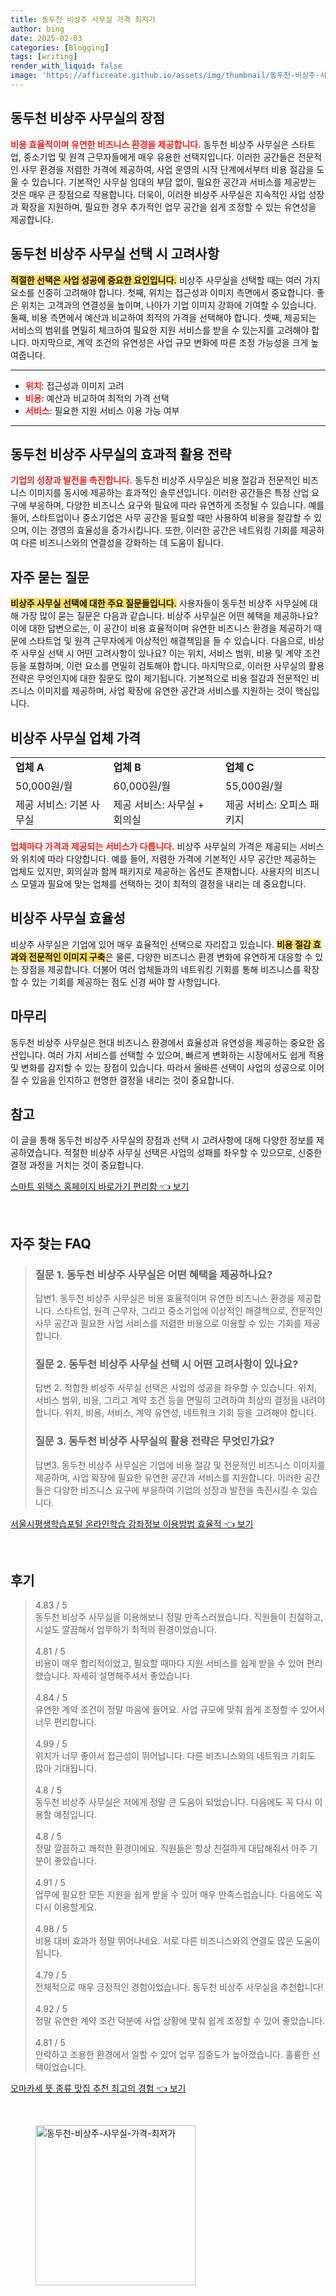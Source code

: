 ```yaml
---
title: 동두천 비상주 사무실 가격 최저가
author: bing
date: 2025-02-03
categories: [Blogging]
tags: [writing]
render_with_liquid: false
image: 'https://afficreate.github.io/assets/img/thumbnail/동두천-비상주-사무실-가격-최저가.webp'
---
```



<h2 id='동두천_비상주_사무실의_장점'>동두천 비상주 사무실의 장점</h2>

<p><b><span style="color: #ee2323;">비용 효율적이며 유연한 비즈니스 환경을 제공합니다.</span></b> 동두천 비상주 사무실은 스타트업, 중소기업 및 원격 근무자들에게 매우 유용한 선택지입니다. 이러한 공간들은 전문적인 사무 환경을 저렴한 가격에 제공하여, 사업 운영의 시작 단계에서부터 비용 절감을 도울 수 있습니다. 기본적인 사무실 임대의 부담 없이, 필요한 공간과 서비스를 제공받는 것은 매우 큰 장점으로 작용합니다. 더욱이, 이러한 비상주 사무실은 지속적인 사업 성장과 확장을 지원하며, 필요한 경우 추가적인 업무 공간을 쉽게 조정할 수 있는 유연성을 제공합니다.</p>

<h2 id='동두천_비상주_사무실_선택_시_고려사항'>동두천 비상주 사무실 선택 시 고려사항</h2>

<p><b><span style="background-color: #ffe066;">적절한 선택은 사업 성공에 중요한 요인입니다.</span></b> 비상주 사무실을 선택할 때는 여러 가지 요소를 신중히 고려해야 합니다. 첫째, 위치는 접근성과 이미지 측면에서 중요합니다. 좋은 위치는 고객과의 연결성을 높이며, 나아가 기업 이미지 강화에 기여할 수 있습니다. 둘째, 비용 측면에서 예산과 비교하여 최적의 가격을 선택해야 합니다. 셋째, 제공되는 서비스의 범위를 면밀히 체크하여 필요한 지원 서비스를 받을 수 있는지를 고려해야 합니다. 마지막으로, 계약 조건의 유연성은 사업 규모 변화에 따른 조정 가능성을 크게 높여줍니다.</p>

<hr />

<ul>
    <li><b><span style="color: #ee2323;">위치</span></b>: 접근성과 이미지 고려</li>
    <li><b><span style="color: #ee2323;">비용</span></b>: 예산과 비교하여 최적의 가격 선택</li>
    <li><b><span style="color: #ee2323;">서비스</span></b>: 필요한 지원 서비스 이용 가능 여부</li>
</ul>

<hr />

<h2 id='동두천_비상주_사무실의_효과적_활용_전략'>동두천 비상주 사무실의 효과적 활용 전략</h2>

<p><b><span style="color: #ee2323;">기업의 성장과 발전을 촉진합니다.</span></b> 동두천 비상주 사무실은 비용 절감과 전문적인 비즈니스 이미지를 동시에 제공하는 효과적인 솔루션입니다. 이러한 공간들은 특정 산업 요구에 부응하며, 다양한 비즈니스 요구와 필요에 따라 유연하게 조정될 수 있습니다. 예를 들어, 스타트업이나 중소기업은 사무 공간을 필요할 때만 사용하여 비용을 절감할 수 있으며, 이는 경영의 효율성을 증가시킵니다. 또한, 이러한 공간은 네트워킹 기회를 제공하여 다른 비즈니스와의 연결성을 강화하는 데 도움이 됩니다.</p>

<h2 id='자주_묻는_질문'>자주 묻는 질문</h2>

<p><b><span style="background-color: #ffe066;">비상주 사무실 선택에 대한 주요 질문들입니다.</span></b> 사용자들이 동두천 비상주 사무실에 대해 가장 많이 묻는 질문은 다음과 같습니다. 비상주 사무실은 어떤 혜택을 제공하나요? 이에 대한 답변으로는, 이 공간이 비용 효율적이며 유연한 비즈니스 환경을 제공하기 때문에 스타트업 및 원격 근무자에게 이상적인 해결책임을 들 수 있습니다. 다음으로, 비상주 사무실 선택 시 어떤 고려사항이 있나요? 이는 위치, 서비스 범위, 비용 및 계약 조건 등을 포함하며, 이런 요소를 면밀히 검토해야 합니다. 마지막으로, 이러한 사무실의 활용 전략은 무엇인지에 대한 질문도 많이 제기됩니다. 기본적으로 비용 절감과 전문적인 비즈니스 이미지를 제공하며, 사업 확장에 유연한 공간과 서비스를 지원하는 것이 핵심입니다.</p>

<h2 id='비상주_사무실_업체_가격'>비상주 사무실 업체 가격</h2>

<table>
    <tr>
        <td><b>업체 A</b></td>
        <td><b>업체 B</b></td>
        <td><b>업체 C</b></td>
    </tr>
    <tr>
        <td>50,000원/월</td>
        <td>60,000원/월</td>
        <td>55,000원/월</td>
    </tr>
    <tr>
        <td>제공 서비스: 기본 사무실</td>
        <td>제공 서비스: 사무실 + 회의실</td>
        <td>제공 서비스: 오피스 패키지</td>
    </tr>
</table>

<p><b><span style="color: #ee2323;">업체마다 가격과 제공되는 서비스가 다릅니다.</span></b> 비상주 사무실의 가격은 제공되는 서비스와 위치에 따라 다양합니다. 예를 들어, 저렴한 가격에 기본적인 사무 공간만 제공하는 업체도 있지만, 회의실과 함께 패키지로 제공하는 옵션도 존재합니다. 사용자의 비즈니스 모델과 필요에 맞는 업체를 선택하는 것이 최적의 결정을 내리는 데 중요합니다.</p>

<h2 id='비상주_사무실_효율성'>비상주 사무실 효율성</h2>

<p>비상주 사무실은 기업에 있어 매우 효율적인 선택으로 자리잡고 있습니다. <b><span style="background-color: #ffe066;">비용 절감 효과와 전문적인 이미지 구축</span></b>은 물론, 다양한 비즈니스 환경 변화에 유연하게 대응할 수 있는 장점을 제공합니다. 더불어 여러 업체들과의 네트워킹 기회를 통해 비즈니스를 확장할 수 있는 기회를 제공하는 점도 신경 써야 할 사항입니다.</p>

<h2 id='마무리'>마무리</h2>

<p>동두천 비상주 사무실은 현대 비즈니스 환경에서 효율성과 유연성을 제공하는 중요한 옵션입니다. 여러 가지 서비스를 선택할 수 있으며, 빠르게 변화하는 시장에서도 쉽게 적용 및 변화를 감지할 수 있는 장점이 있습니다. 따라서 올바른 선택이 사업의 성공으로 이어질 수 있음을 인지하고 현명한 결정을 내리는 것이 중요합니다.</p>

<h2 id='참고'>참고</h2>

<p>이 글을 통해 동두천 비상주 사무실의 장점과 선택 시 고려사항에 대해 다양한 정보를 제공하였습니다. 적절한 비상주 사무실 선택은 사업의 성패를 좌우할 수 있으므로, 신중한 결정 과정을 거치는 것이 중요합니다.</p>


<p><a class="click-button" title="스마트 위택스 홈페이지 바로가기 편리함" href="https://afficreate.github.io/posts/%EC%8A%A4%EB%A7%88%ED%8A%B8-%EC%9C%84%ED%83%9D%EC%8A%A4-%ED%99%88%ED%8E%98%EC%9D%B4%EC%A7%80-%EB%B0%94%EB%A1%9C%EA%B0%80%EA%B8%B0-%ED%8E%B8%EB%A6%AC%ED%95%A8/" rel="dofollow">스마트 위택스 홈페이지 바로가기 편리함 👈 보기</a></p><br>
<h2 id='자주_찾는_FAQ'>자주 찾는 FAQ</h2>
<div itemscope="" itemtype="https://schema.org/FAQPage">
<blockquote>
<div itemscope="" itemprop="mainEntity" itemtype="https://schema.org/Question">
<h3 itemprop="name">질문 1. 동두천 비상주 사무실은 어떤 혜택을 제공하나요?</h3>
<div itemscope="" itemprop="acceptedAnswer" itemtype="https://schema.org/Answer">
<span itemprop="text">
<p>답변1. 동두천 비상주 사무실은 비용 효율적이며 유연한 비즈니스 환경을 제공합니다. 스타트업, 원격 근무자, 그리고 중소기업에 이상적인 해결책으로, 전문적인 사무 공간과 필요한 사업 서비스를 저렴한 비용으로 이용할 수 있는 기회를 제공합니다.</p>
</span>
</div>
</div>
<div itemscope="" itemprop="mainEntity" itemtype="https://schema.org/Question">
<h3 itemprop="name">질문 2. 동두천 비상주 사무실 선택 시 어떤 고려사항이 있나요?</h3>
<div itemscope="" itemprop="acceptedAnswer" itemtype="https://schema.org/Answer">
<span itemprop="text">
<p>답변 2. 적합한 비상주 사무실 선택은 사업의 성공을 좌우할 수 있습니다. 위치, 서비스 범위, 비용, 그리고 계약 조건 등을 면밀히 고려하여 최상의 결정을 내려야 합니다. 위치, 비용, 서비스, 계약 유연성, 네트워크 기회 등을 고려해야 합니다.</p>
</span>
</div>
</div>
<div itemscope="" itemprop="mainEntity" itemtype="https://schema.org/Question">
<h3 itemprop="name">질문 3. 동두천 비상주 사무실의 활용 전략은 무엇인가요?</h3>
<div itemscope="" itemprop="acceptedAnswer" itemtype="https://schema.org/Answer">
<span itemprop="text">
<p>답변3. 동두천 비상주 사무실은 기업에 비용 절감 및 전문적인 비즈니스 이미지를 제공하며, 사업 확장에 필요한 유연한 공간과 서비스를 지원합니다. 이러한 공간들은 다양한 비즈니스 요구에 부응하여 기업의 성장과 발전을 촉진시킬 수 있습니다.</p>
</span>
</div>
</div>
</blockquote>
</div>
<p><a class="click-button" title="서울시평생학습포털 온라인학습 강좌정보 이용방법 효율적" href="https://afficreate.github.io/posts/%EC%84%9C%EC%9A%B8%EC%8B%9C%ED%8F%89%EC%83%9D%ED%95%99%EC%8A%B5%ED%8F%AC%ED%84%B8-%EC%98%A8%EB%9D%BC%EC%9D%B8%ED%95%99%EC%8A%B5-%EA%B0%95%EC%A2%8C%EC%A0%95%EB%B3%B4-%EC%9D%B4%EC%9A%A9%EB%B0%A9%EB%B2%95-%ED%9A%A8%EC%9C%A8%EC%A0%81/" rel="dofollow">서울시평생학습포털 온라인학습 강좌정보 이용방법 효율적 👈 보기</a></p><br>
<h2 id='후기'>후기</h2>
<div itemscope itemtype="https://schema.org/Product">
  <blockquote>
  <div itemprop="review" itemscope itemtype="https://schema.org/Review">
      <div itemprop="reviewRating" itemscope itemtype="https://schema.org/Rating"> <span itemprop="ratingValue">4.83</span> / <span itemprop="bestRating">5</span> </div>
      <span itemprop="reviewBody">동두천 비상주 사무실을 이용해보니 정말 만족스러웠습니다. 직원들이 친절하고, 시설도 깔끔해서 업무하기 최적의 환경이었습니다.</span>
  </div>
  <br>
  <div itemprop="review" itemscope itemtype="https://schema.org/Review">
      <div itemprop="reviewRating" itemscope itemtype="https://schema.org/Rating"> <span itemprop="ratingValue">4.81</span> / <span itemprop="bestRating">5</span> </div>
      <span itemprop="reviewBody">비용이 매우 합리적이었고, 필요할 때마다 지원 서비스를 쉽게 받을 수 있어 편리했습니다. 자세히 설명해주셔서 좋았습니다.</span>
  </div>
  <br>
  <div itemprop="review" itemscope itemtype="https://schema.org/Review">
      <div itemprop="reviewRating" itemscope itemtype="https://schema.org/Rating"> <span itemprop="ratingValue">4.84</span> / <span itemprop="bestRating">5</span> </div>
      <span itemprop="reviewBody">유연한 계약 조건이 정말 마음에 들어요. 사업 규모에 맞춰 쉽게 조정할 수 있어서 너무 편리합니다.</span>
  </div>
  <br>
  <div itemprop="review" itemscope itemtype="https://schema.org/Review">
      <div itemprop="reviewRating" itemscope itemtype="https://schema.org/Rating"> <span itemprop="ratingValue">4.99</span> / <span itemprop="bestRating">5</span> </div>
      <span itemprop="reviewBody">위치가 너무 좋아서 접근성이 뛰어납니다. 다른 비즈니스와의 네트워크 기회도 많아 기대됩니다.</span>
  </div>
  <br>
  <div itemprop="review" itemscope itemtype="https://schema.org/Review">
      <div itemprop="reviewRating" itemscope itemtype="https://schema.org/Rating"> <span itemprop="ratingValue">4.8</span> / <span itemprop="bestRating">5</span> </div>
      <span itemprop="reviewBody">동두천 비상주 사무실은 저에게 정말 큰 도움이 되었습니다. 다음에도 꼭 다시 이용할 예정입니다.</span>
  </div>
  <br>
  <div itemprop="review" itemscope itemtype="https://schema.org/Review">
      <div itemprop="reviewRating" itemscope itemtype="https://schema.org/Rating"> <span itemprop="ratingValue">4.8</span> / <span itemprop="bestRating">5</span> </div>
      <span itemprop="reviewBody">정말 깔끔하고 쾌적한 환경이에요. 직원들은 항상 친절하게 대답해줘서 아주 기분이 좋았습니다.</span>
  </div>
  <br>
  <div itemprop="review" itemscope itemtype="https://schema.org/Review">
      <div itemprop="reviewRating" itemscope itemtype="https://schema.org/Rating"> <span itemprop="ratingValue">4.91</span> / <span itemprop="bestRating">5</span> </div>
      <span itemprop="reviewBody">업무에 필요한 모든 지원을 쉽게 받을 수 있어 매우 만족스럽습니다. 다음에도 꼭 다시 이용할게요.</span>
  </div>
  <br>
  <div itemprop="review" itemscope itemtype="https://schema.org/Review">
      <div itemprop="reviewRating" itemscope itemtype="https://schema.org/Rating"> <span itemprop="ratingValue">4.98</span> / <span itemprop="bestRating">5</span> </div>
      <span itemprop="reviewBody">비용 대비 효과가 정말 뛰어나네요. 서로 다른 비즈니스와의 연결도 많은 도움이 됩니다.</span>
  </div>
  <br>
  <div itemprop="review" itemscope itemtype="https://schema.org/Review">
      <div itemprop="reviewRating" itemscope itemtype="https://schema.org/Rating"> <span itemprop="ratingValue">4.79</span> / <span itemprop="bestRating">5</span> </div>
      <span itemprop="reviewBody">전체적으로 매우 긍정적인 경험이었습니다. 동두천 비상주 사무실을 추천합니다!</span>
  </div>
  <br>
  <div itemprop="review" itemscope itemtype="https://schema.org/Review">
      <div itemprop="reviewRating" itemscope itemtype="https://schema.org/Rating"> <span itemprop="ratingValue">4.92</span> / <span itemprop="bestRating">5</span> </div>
      <span itemprop="reviewBody">정말 유연한 계약 조건 덕분에 사업 상황에 맞춰 쉽게 조정할 수 있어 좋았습니다.</span>
  </div>
  <br>
  <div itemprop="review" itemscope itemtype="https://schema.org/Review">
      <div itemprop="reviewRating" itemscope itemtype="https://schema.org/Rating"> <span itemprop="ratingValue">4.81</span> / <span itemprop="bestRating">5</span> </div>
      <span itemprop="reviewBody">안락하고 조용한 환경에서 일할 수 있어 업무 집중도가 높아졌습니다. 훌륭한 선택이었습니다.</span>
  </div>
  </blockquote>
</div>
<p><a class="click-button" title="오마카세 뜻 종류 맛집 추천 최고의 경험" href="https://afficreate.github.io/posts/%EC%98%A4%EB%A7%88%EC%B9%B4%EC%84%B8-%EB%9C%BB-%EC%A2%85%EB%A5%98-%EB%A7%9B%EC%A7%91-%EC%B6%94%EC%B2%9C-%EC%B5%9C%EA%B3%A0%EC%9D%98-%EA%B2%BD%ED%97%98/" rel="dofollow">오마카세 뜻 종류 맛집 추천 최고의 경험 👈 보기</a></p><br>
<figure class="image"><img src="https://afficreate.github.io/assets/img/thumbnail/동두천-비상주-사무실-가격-최저가.webp" alt="동두천-비상주-사무실-가격-최저가" width="256" height="256"></figure>